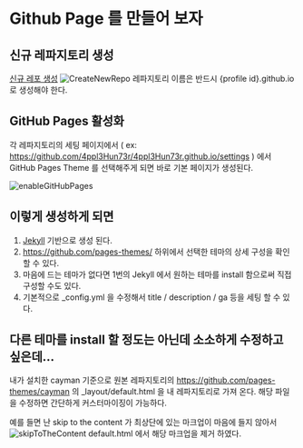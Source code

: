 # Github Page 를 만들어 보자


## 신규 레파지토리 생성

[신규 레포 생성](https://github.com/new)
![CreateNewRepo](https://4ppl3hun73r.github.io/post/2019/11/createNewRepo.png)
레파지토리 이름은 반드시 {profile id}.github.io 로 생성해야 한다.

## GitHub Pages 활성화

각 레파지토리의 세팅 페이지에서 ( ex: https://github.com/4ppl3Hun73r/4ppl3Hun73r.github.io/settings ) 에서 GitHub Pages Theme 를 선택해주게 되면 바로 기본 페이지가 생성된다.

![enableGitHubPages](https://4ppl3hun73r.github.io/post/2019/11/enableGitHubPages.png)

## 이렇게 생성하게 되면

1. [Jekyll](https://jekyllrb.com/) 기반으로 생성 된다.
2. https://github.com/pages-themes/ 하위에서 선택한 테마의 상세 구성을 확인 할 수 있다.
3. 마음에 드는 테마가 없다면 1번의 Jekyll 에서 원하는 테마를 install 함으로써 직접 구성할 수도 있다.
4. 기본적으로 _config.yml 을 수정해서 title / description / ga 등을 세팅 할 수 있다.

## 다른 테마를 install 할 정도는 아닌데 소소하게 수정하고 싶은데...

내가 설치한 cayman 기준으로 원본 레파지토리의 https://github.com/pages-themes/cayman 의 _layout/default.html 을 내 레파지토리로 가져 온다.
해당 파일을 수정하면 간단하게 커스터마이징이 가능하다.

예를 들면 난 skip to the content 가 최상단에 있는 마크업이 마음에 들지 않아서 
![skipToTheContent](https://4ppl3hun73r.github.io/post/2019/11/skipToTheContent.png)
default.html 에서 해당 마크업을 제거 하였다.